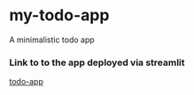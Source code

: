 # my-todo-app
A minimalistic todo app

### Link to to the app deployed via streamlit
<a href="https://naiduharika-my-todo-app-web-enrma0.streamlit.app/" target="_blank">todo-app</a>


